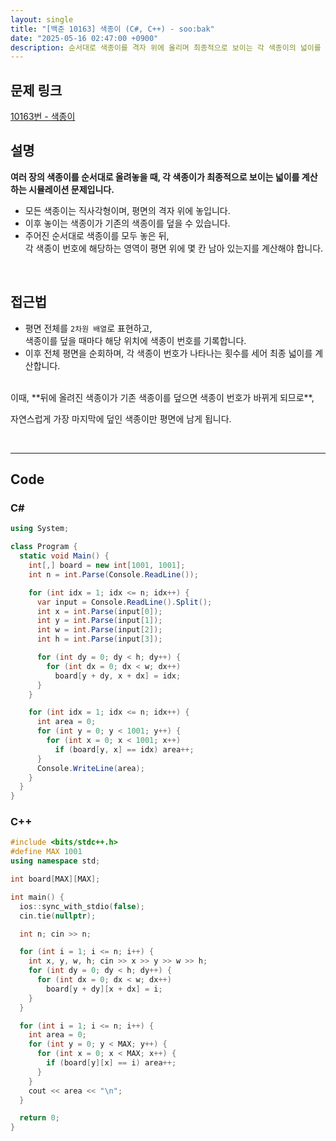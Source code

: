 ```yaml
---
layout: single
title: "[백준 10163] 색종이 (C#, C++) - soo:bak"
date: "2025-05-16 02:47:00 +0900"
description: 순서대로 색종이를 격자 위에 올리며 최종적으로 보이는 각 색종이의 넓이를 계산하는 백준 10163번 색종이 문제의 C# 및 C++ 풀이 및 해설
---
```


## 문제 링크
[10163번 - 색종이](https://www.acmicpc.net/problem/10163)

## 설명

**여러 장의 색종이를 순서대로 올려놓을 때, 각 색종이가 최종적으로 보이는 넓이를 계산하는 시뮬레이션 문제입니다.**

- 모든 색종이는 직사각형이며, 평면의 격자 위에 놓입니다.
- 이후 놓이는 색종이가 기존의 색종이를 덮을 수 있습니다.
- 주어진 순서대로 색종이를 모두 놓은 뒤,<br>
  각 색종이 번호에 해당하는 영역이 평면 위에 몇 칸 남아 있는지를 계산해야 합니다.

<br>

## 접근법

- 평면 전체를 `2차원 배열`로 표현하고,<br>
  색종이를 덮을 때마다 해당 위치에 색종이 번호를 기록합니다.
- 이후 전체 평면을 순회하며, 각 색종이 번호가 나타나는 횟수를 세어 최종 넓이를 계산합니다.

<br>
이때, **뒤에 올려진 색종이가 기존 색종이를 덮으면 색종이 번호가 바뀌게 되므로**,

자연스럽게 가장 마지막에 덮인 색종이만 평면에 남게 됩니다.

<br>

---

## Code

### C#

````csharp
using System;

class Program {
  static void Main() {
    int[,] board = new int[1001, 1001];
    int n = int.Parse(Console.ReadLine());

    for (int idx = 1; idx <= n; idx++) {
      var input = Console.ReadLine().Split();
      int x = int.Parse(input[0]);
      int y = int.Parse(input[1]);
      int w = int.Parse(input[2]);
      int h = int.Parse(input[3]);

      for (int dy = 0; dy < h; dy++) {
        for (int dx = 0; dx < w; dx++)
          board[y + dy, x + dx] = idx;
      }
    }

    for (int idx = 1; idx <= n; idx++) {
      int area = 0;
      for (int y = 0; y < 1001; y++) {
        for (int x = 0; x < 1001; x++)
          if (board[y, x] == idx) area++;
      }
      Console.WriteLine(area);
    }
  }
}
````

### C++

````cpp
#include <bits/stdc++.h>
#define MAX 1001
using namespace std;

int board[MAX][MAX];

int main() {
  ios::sync_with_stdio(false);
  cin.tie(nullptr);

  int n; cin >> n;

  for (int i = 1; i <= n; i++) {
    int x, y, w, h; cin >> x >> y >> w >> h;
    for (int dy = 0; dy < h; dy++) {
      for (int dx = 0; dx < w; dx++)
        board[y + dy][x + dx] = i;
    }
  }

  for (int i = 1; i <= n; i++) {
    int area = 0;
    for (int y = 0; y < MAX; y++) {
      for (int x = 0; x < MAX; x++) {
        if (board[y][x] == i) area++;
      }
    }
    cout << area << "\n";
  }

  return 0;
}
````
